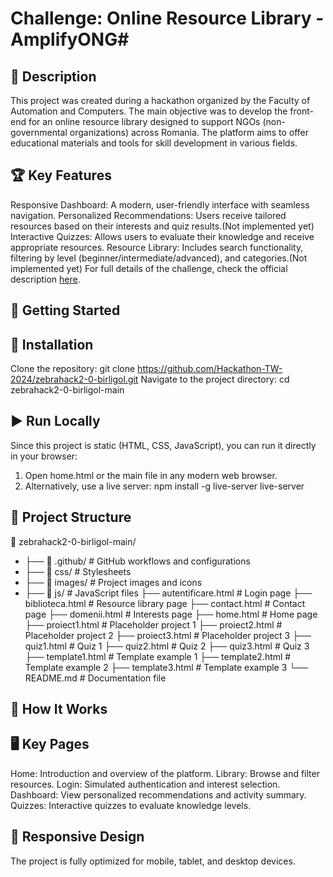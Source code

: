 # Challenge: Online Resource Library - AmplifyONG#

## 📖 Description
This project was created during a hackathon organized by the Faculty of Automation and Computers. The main objective was to develop the front-end for an online resource library designed to support NGOs (non-governmental organizations) across Romania. The platform aims to offer educational materials and tools for skill development in various fields.

## 🏆 Key Features
Responsive Dashboard: A modern, user-friendly interface with seamless navigation.
Personalized Recommendations: Users receive tailored resources based on their interests and quiz results.(Not implemented yet)
Interactive Quizzes: Allows users to evaluate their knowledge and receive appropriate resources.
Resource Library: Includes search functionality, filtering by level (beginner/intermediate/advanced), and categories.(Not implemented yet)
For full details of the challenge, check the official description [here](https://hackathon-tw-2024.github.io/challenge.html?file=challenges/3.md).

## 🚀 Getting Started
## 🔧 Installation
Clone the repository:
git clone https://github.com/Hackathon-TW-2024/zebrahack2-0-birligol.git
Navigate to the project directory:
cd zebrahack2-0-birligol-main

## ▶️ Run Locally
Since this project is static (HTML, CSS, JavaScript), you can run it directly in your browser:
1. Open home.html or the main file in any modern web browser.
2. Alternatively, use a live server:
npm install -g live-server
live-server

## 🎨 Project Structure
📂 zebrahack2-0-birligol-main/
- ├── 📁 .github/             # GitHub workflows and configurations
- ├── 📁 css/                 # Stylesheets
- ├── 📁 images/              # Project images and icons
- ├── 📁 js/                  # JavaScript files
├── autentificare.html      # Login page
├── biblioteca.html         # Resource library page
├── contact.html            # Contact page
├── domenii.html            # Interests page
├── home.html               # Home page
├── proiect1.html           # Placeholder project 1
├── proiect2.html           # Placeholder project 2
├── proiect3.html           # Placeholder project 3
├── quiz1.html              # Quiz 1
├── quiz2.html              # Quiz 2
├── quiz3.html              # Quiz 3
├── template1.html          # Template example 1
├── template2.html          # Template example 2
├── template3.html          # Template example 3
└── README.md               # Documentation file

## 🌟 How It Works
## 🖥️ Key Pages
Home: Introduction and overview of the platform.
Library: Browse and filter resources.
Login: Simulated authentication and interest selection.
Dashboard: View personalized recommendations and activity summary.
Quizzes: Interactive quizzes to evaluate knowledge levels.

## 📱 Responsive Design
The project is fully optimized for mobile, tablet, and desktop devices.
